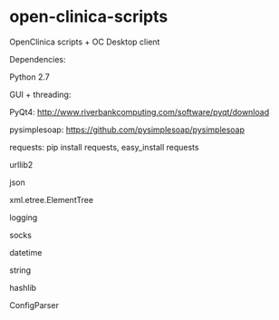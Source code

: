 open-clinica-scripts
====================

OpenClinica scripts + OC Desktop client

Dependencies:

Python 2.7

GUI + threading:

PyQt4: http://www.riverbankcomputing.com/software/pyqt/download

pysimplesoap: https://github.com/pysimplesoap/pysimplesoap

requests: pip install requests, easy_install requests

urllib2

json

xml.etree.ElementTree

logging

socks

datetime

string

hashlib

ConfigParser